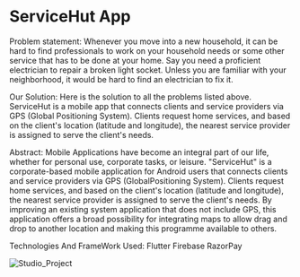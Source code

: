 # ServiceHut App


Problem statement:
        Whenever you move into a new household, it can be hard to find professionals to work on your household needs or some other service that has to be done at your home. Say you need a proficient electrician to repair a broken light socket. Unless you are familiar with your neighborhood, it would be hard to find an electrician to fix it.

Our Solution:
        Here is the solution to all the problems listed above. ServiceHut is a mobile app that connects clients and service providers via GPS (Global Positioning System). Clients request home services, and based on the client's location (latitude and longitude), the nearest service provider is assigned to serve the client's needs.
        
Abstract:
       Mobile Applications have become an integral part of our life, whether for personal use, corporate tasks, or leisure. "ServiceHut" is a corporate-based mobile application for Android users that connects clients and service providers via GPS (GlobalPositioning System). Clients request home services, and based on the client's location (latitude and longitude), the nearest service provider is assigned to serve the client's needs. By improving an existing system application that does not include GPS, this application offers a broad possibility for integrating maps to allow drag and drop to another location and making this programme available to others.


Technologies And FrameWork Used:
    Flutter
    Firebase
    RazorPay

![Studio_Project](https://user-images.githubusercontent.com/89726488/230952606-1c25190a-0bcb-4536-a9fe-6034ceb3be38.png)
